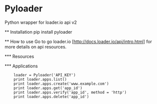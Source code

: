 Pyloader
===========================================
Python wrapper for loader.io api v2

** Installation
    pip install pyloader

** How to use
Go to go loader.io [http://docs.loader.io/api/intro.html] for more details on api resources.

*** Resources

*** Applications

```
	loader = Pyloader('API_KEY')
	print loader.apps.list()
	print loader.apps.create('www.example.com')
	print loader.apps.get('app_id')
	print loader.apps.verify('app_id', method = 'http')
	print loader.apps.delete('app_id')
